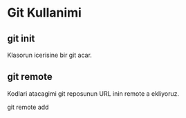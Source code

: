 # Git Kullanimi

## git init
Klasorun icerisine bir git acar.

## git remote
Kodlari atacagimi git reposunun URL inin remote a ekliyoruz.

git remote add <remote adi> <repo URL>